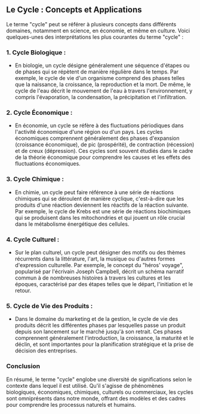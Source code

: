 ## Le Cycle : Concepts et Applications

Le terme "cycle" peut se référer à plusieurs concepts dans différents domaines, notamment en science, en économie, et même en culture. Voici quelques-unes des interprétations les plus courantes du terme "cycle" :

### 1. **Cycle Biologique** :
   - En biologie, un cycle désigne généralement une séquence d'étapes ou de phases qui se répètent de manière régulière dans le temps. Par exemple, le cycle de vie d'un organisme comprend des phases telles que la naissance, la croissance, la reproduction et la mort. De même, le cycle de l'eau décrit le mouvement de l'eau à travers l'environnement, y compris l'évaporation, la condensation, la précipitation et l'infiltration.

### 2. **Cycle Économique** :
   - En économie, un cycle se réfère à des fluctuations périodiques dans l'activité économique d'une région ou d'un pays. Les cycles économiques comprennent généralement des phases d'expansion (croissance économique), de pic (prospérité), de contraction (récession) et de creux (dépression). Ces cycles sont souvent étudiés dans le cadre de la théorie économique pour comprendre les causes et les effets des fluctuations économiques.

### 3. **Cycle Chimique** :
   - En chimie, un cycle peut faire référence à une série de réactions chimiques qui se déroulent de manière cyclique, c'est-à-dire que les produits d'une réaction deviennent les réactifs de la réaction suivante. Par exemple, le cycle de Krebs est une série de réactions biochimiques qui se produisent dans les mitochondries et qui jouent un rôle crucial dans le métabolisme énergétique des cellules.

### 4. **Cycle Culturel** :
   - Sur le plan culturel, un cycle peut désigner des motifs ou des thèmes récurrents dans la littérature, l'art, la musique ou d'autres formes d'expression culturelle. Par exemple, le concept du "héros' voyage", popularisé par l'écrivain Joseph Campbell, décrit un schéma narratif commun à de nombreuses histoires à travers les cultures et les époques, caractérisé par des étapes telles que le départ, l'initiation et le retour.

### 5. **Cycle de Vie des Produits** :
   - Dans le domaine du marketing et de la gestion, le cycle de vie des produits décrit les différentes phases par lesquelles passe un produit depuis son lancement sur le marché jusqu'à son retrait. Ces phases comprennent généralement l'introduction, la croissance, la maturité et le déclin, et sont importantes pour la planification stratégique et la prise de décision des entreprises.

### Conclusion
En résumé, le terme "cycle" englobe une diversité de significations selon le contexte dans lequel il est utilisé. Qu'il s'agisse de phénomènes biologiques, économiques, chimiques, culturels ou commerciaux, les cycles sont omniprésents dans notre monde, offrant des modèles et des cadres pour comprendre les processus naturels et humains.